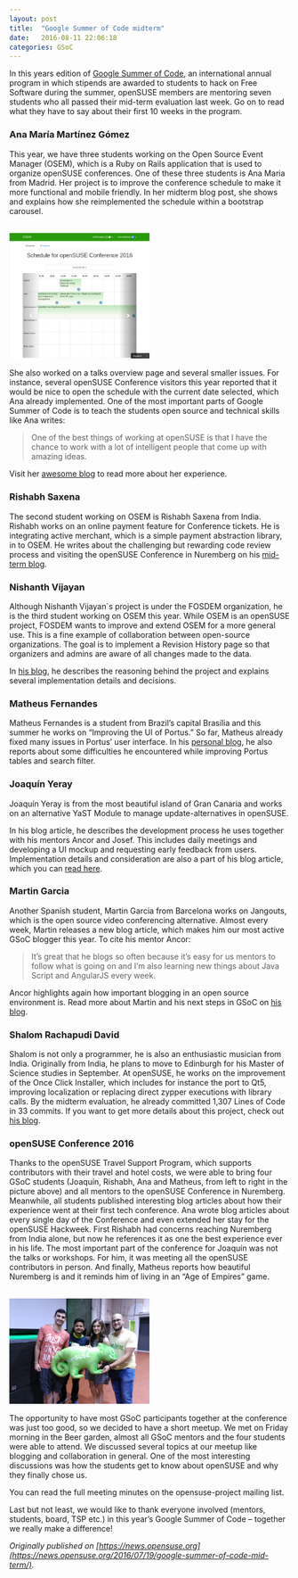 ```yaml
---
layout: post
title:  "Google Summer of Code midterm"
date:   2016-08-11 22:06:18
categories: GSoC
---
```

In this years edition of [Google Summer of Code](http://summerofcode.withgoogle.com/), an international annual program in which stipends are awarded to students to hack on Free Software during the summer, openSUSE members are mentoring seven students who all passed their mid-term evaluation last week.
Go on to read what they have to say about their first 10 weeks in the program.

### Ana María Martínez Gómez

This year, we have three students working on the Open Source Event Manager (OSEM), which is a Ruby on Rails application that is used to organize openSUSE conferences.
One of these three students is Ana Maria from Madrid. Her project is to improve the conference schedule to make it more functional and mobile friendly.
In her midterm blog post, she shows and explains how she reimplemented the schedule within a bootstrap carousel.

<br>
  <img src="/img/new-schedule-tablet.png " alt="OSEM Schedule" style="max-width: 50%; margin: 0 auto;" class="img-responsive"/>
<br>

She also worked on a talks overview page and several smaller issues.
For instance, several openSUSE Conference visitors this year reported that it would be nice to open the schedule with the current date selected, which Ana already implemented.
One of the most important parts of Google Summer of Code is to teach the students open source and technical skills like Ana writes:

> One of the best things of working at openSUSE is that I have the chance to work with a lot of intelligent people that come up with amazing ideas.

Visit her [awesome blog](https://gsocwithopensuse.wordpress.com/) to read more about her experience.

### Rishabh Saxena
The second student working on OSEM is Rishabh Saxena from India.
Rishabh works on an online payment feature for Conference tickets.
He is integrating active merchant, which is a simple payment abstraction library, in to OSEM.
He writes about the challenging but rewarding code review process and visiting the openSUSE Conference in Nuremberg on his [mid-term blog](https://rishabhstr.wordpress.com/2016/07/06/opensuse-osem-gsoc-16-midterm-evaluations/).

### Nishanth Vijayan
Although Nishanth Vijayan`s project is under the FOSDEM organization, he is the third student working on OSEM this year.
While OSEM is an openSUSE project, FOSDEM wants to improve and extend OSEM for a more general use.
This is a fine example of collaboration between open-source organizations.
The goal is to implement a Revision History page so that organizers and admins are aware of all changes made to the data.

In [his blog](https://nishanthvijayan.github.io/gsoc-midterm-update), he describes the reasoning behind the project and explains several implementation details and decisions.

### Matheus Fernandes
Matheus Fernandes is a student from Brazil’s capital Brasília and this summer he works on “Improving the UI of Portus.”
So far, Matheus already fixed many issues in Portus’ user interface.
In his [personal blog](http://msfernandes.github.io/blog/2016/06/30/Midterm-evaluation), he also reports about some difficulties he encountered while improving Portus tables and search filter.

### Joaquín Yeray
Joaquín Yeray is from the most beautiful island of Gran Canaria and works on an alternative YaST Module to manage update-alternatives in openSUSE.

In his blog article, he describes the development process he uses together with his mentors Ancor and Josef.
This includes daily meetings and developing a UI mockup and requesting early feedback from users.
Implementation details and consideration are also a part of his blog article, which you can [read here](https://joaquinyeray.me/2016/07/01/an-initial-version-of-gsoc-project/).

### Martin Garcia
Another Spanish student, Martin  Garcia from Barcelona works on Jangouts, which is the open source video conferencing alternative.
Almost every week, Martin releases a new blog article, which makes him our most active GSoC blogger this year.
To cite his mentor Ancor:

> It’s great that he blogs so often because it’s easy for us mentors to follow what is going on and I’m also learning new things about Java Script and AngularJS every week.

Ancor highlights again how important blogging in an open source environment is.
Read more about Martin and his next steps in GSoC on [his blog](https://thingsofgeek.com/2016/06/29/midterm.html).

### Shalom Rachapudi David
Shalom is not only a programmer, he is also an enthusiastic musician from India.
Originally from India, he plans to move to Edinburgh for his Master of Science studies in September.
At openSUSE, he works on the improvement of the Once Click Installer, which includes for instance the port to Qt5, improving localization or replacing direct zypper executions with library calls.
By the midterm evaluation, he already committed 1,307 Lines of Code in 33 commits.
If you want to get more details about this project, check out [his blog](https://shalom7blog.wordpress.com/2016/06/24/put-succinctly-everything/).

### openSUSE Conference 2016
Thanks to the openSUSE Travel Support Program, which supports contributors with their travel and hotel costs, we were able to bring four GSoC students (Joaquín, Rishabh, Ana and Matheus, from left to right in the picture above) and all mentors to the openSUSE Conference in Nuremberg.
Meanwhile, all students published interesting blog articles about how their experience went at their first tech conference.
Ana wrote blog articles about every single day of the Conference and even extended her stay for the openSUSE Hackweek.
First Rishabh had concerns reaching Nuremberg from India alone, but now he references it as one the best experience ever in his life.
The most important part of the conference for Joaquín was not the talks or workshops. For him, it was meeting all the openSUSE contributors in person.
And finally, Matheus reports how beautiful Nuremberg is and it reminds him of living in an “Age of Empires” game.

<br>
  <img src="/img/gsoc-geeko.jpeg " alt="openSUSE Students" style="max-width: 50%; margin: 0 auto;" class="img-responsive"/>
<br>

The opportunity to have most GSoC participants together at the conference was just too good, so we decided to have a short meetup.
We met on Friday morning in the Beer garden, almost all GSoC mentors and the four students were able to attend.
We discussed several topics at our meetup like blogging and collaboration in general.
One of the most interesting discussions was how the students get to know about openSUSE and why they finally chose us.

You can read the full meeting minutes on the opensuse-project mailing list.

Last but not least, we would like to thank everyone involved (mentors, students, board, TSP etc.) in this year’s Google Summer of Code – together we really make a difference!

*Originally published on [https://news.opensuse.org](https://news.opensuse.org/2016/07/19/google-summer-of-code-mid-term/).*

